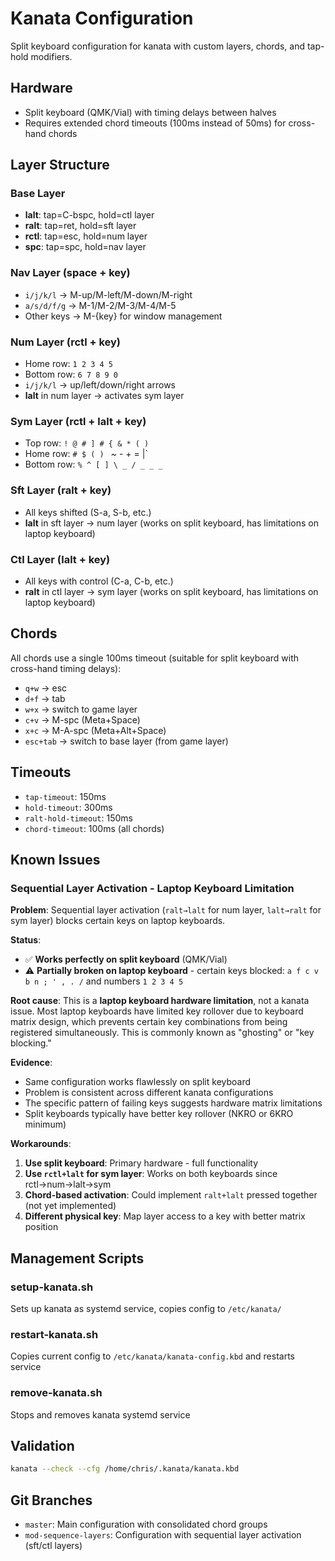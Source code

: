 # Kanata Configuration

Split keyboard configuration for kanata with custom layers, chords, and tap-hold modifiers.

## Hardware
- Split keyboard (QMK/Vial) with timing delays between halves
- Requires extended chord timeouts (100ms instead of 50ms) for cross-hand chords

## Layer Structure

### Base Layer
- **lalt**: tap=C-bspc, hold=ctl layer
- **ralt**: tap=ret, hold=sft layer  
- **rctl**: tap=esc, hold=num layer
- **spc**: tap=spc, hold=nav layer

### Nav Layer (space + key)
- `i/j/k/l` → M-up/M-left/M-down/M-right
- `a/s/d/f/g` → M-1/M-2/M-3/M-4/M-5
- Other keys → M-{key} for window management

### Num Layer (rctl + key)
- Home row: `1 2 3 4 5`
- Bottom row: `6 7 8 9 0`
- `i/j/k/l` → up/left/down/right arrows
- **lalt** in num layer → activates sym layer

### Sym Layer (rctl + lalt + key)
- Top row: `! @ # ] # { & * ( )`
- Home row: `# $ ( ) ` ~ - + = |`
- Bottom row: `% ^ [ ] \ _ / _ _ _`

### Sft Layer (ralt + key)
- All keys shifted (S-a, S-b, etc.)
- **lalt** in sft layer → num layer (works on split keyboard, has limitations on laptop keyboard)

### Ctl Layer (lalt + key)
- All keys with control (C-a, C-b, etc.)
- **ralt** in ctl layer → sym layer (works on split keyboard, has limitations on laptop keyboard)

## Chords

All chords use a single 100ms timeout (suitable for split keyboard with cross-hand timing delays):

- `q+w` → esc
- `d+f` → tab
- `w+x` → switch to game layer
- `c+v` → M-spc (Meta+Space)
- `x+c` → M-A-spc (Meta+Alt+Space)
- `esc+tab` → switch to base layer (from game layer)

## Timeouts
- `tap-timeout`: 150ms
- `hold-timeout`: 300ms
- `ralt-hold-timeout`: 150ms
- `chord-timeout`: 100ms (all chords)

## Known Issues

### Sequential Layer Activation - Laptop Keyboard Limitation

**Problem**: Sequential layer activation (`ralt→lalt` for num layer, `lalt→ralt` for sym layer) blocks certain keys on laptop keyboards.

**Status**: 
- ✅ **Works perfectly on split keyboard** (QMK/Vial)
- ⚠️ **Partially broken on laptop keyboard** - certain keys blocked: `a f c v b n ; ' , . /` and numbers `1 2 3 4 5`

**Root cause**: 
This is a **laptop keyboard hardware limitation**, not a kanata issue. Most laptop keyboards have limited key rollover due to keyboard matrix design, which prevents certain key combinations from being registered simultaneously. This is commonly known as "ghosting" or "key blocking."

**Evidence**:
- Same configuration works flawlessly on split keyboard
- Problem is consistent across different kanata configurations
- The specific pattern of failing keys suggests hardware matrix limitations
- Split keyboards typically have better key rollover (NKRO or 6KRO minimum)

**Workarounds**:
1. **Use split keyboard**: Primary hardware - full functionality
2. **Use `rctl+lalt` for sym layer**: Works on both keyboards since rctl→num→lalt→sym
3. **Chord-based activation**: Could implement `ralt+lalt` pressed together (not yet implemented)
4. **Different physical key**: Map layer access to a key with better matrix position

## Management Scripts

### setup-kanata.sh
Sets up kanata as systemd service, copies config to `/etc/kanata/`

### restart-kanata.sh
Copies current config to `/etc/kanata/kanata-config.kbd` and restarts service

### remove-kanata.sh
Stops and removes kanata systemd service

## Validation
```bash
kanata --check --cfg /home/chris/.kanata/kanata.kbd
```

## Git Branches
- `master`: Main configuration with consolidated chord groups
- `mod-sequence-layers`: Configuration with sequential layer activation (sft/ctl layers)
